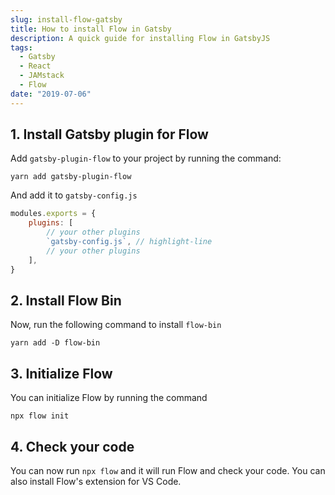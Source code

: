 ```yaml
---
slug: install-flow-gatsby
title: How to install Flow in Gatsby
description: A quick guide for installing Flow in GatsbyJS
tags:
  - Gatsby
  - React
  - JAMstack
  - Flow
date: "2019-07-06"
---
```


## 1. Install Gatsby plugin for Flow

Add `gatsby-plugin-flow` to your project by running the command:

```shell
yarn add gatsby-plugin-flow
```

And add it to `gatsby-config.js`

```js
modules.exports = {
	plugins: [
		// your other plugins
		`gatsby-config.js`, // highlight-line
		// your other plugins
	],
}
```

## 2. Install Flow Bin

Now, run the following command to install `flow-bin`

```shell
yarn add -D flow-bin
```

## 3. Initialize Flow

You can initialize Flow by running the command

```shell
npx flow init
```

## 4. Check your code

You can now run `npx flow` and it will run Flow and check your code. You can also install Flow's extension for VS Code.
